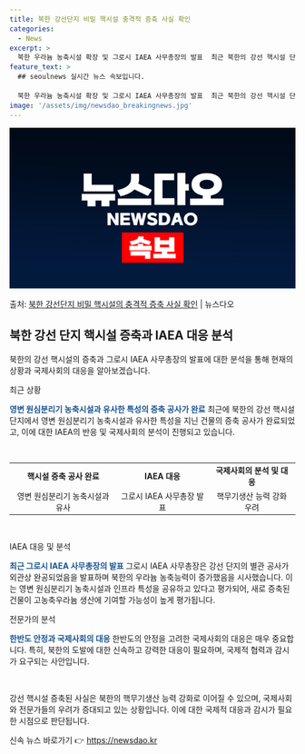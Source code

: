 ```yaml
---
title: 북한 강선단지 비밀 핵시설 충격적 증축 사실 확인
categories:
  - News
excerpt: >
  북한 우라늄 농축시설 확장 및 그로시 IAEA 사무총장의 발표  최근 북한의 강선 핵시설 단지에서 영변 우라…
feature_text: >
  ## seoulnews 실시간 뉴스 속보입니다.

  북한 우라늄 농축시설 확장 및 그로시 IAEA 사무총장의 발표  최근 북한의 강선 핵시설 단지에서 영변 우라…
image: '/assets/img/newsdao_breakingnews.jpg'
---
```


![뉴스다오 속보](/assets/img/newsdao_breakingnews.jpg)

<p>출처: <a href="https://newsdao.kr/4051" rel="dofollow">북한 강선단지 비밀 핵시설의 충격적 증축 사실 확인</a> | 뉴스다오</p>

<h2 data-ke-size="size26">북한 강선 단지 핵시설 증축과 IAEA 대응 분석</h2>
북한의 강선 핵시설의 증축과 그로시 IAEA 사무총장의 발표에 대한 분석을 통해 현재의 상황과 국제사회의 대응을 알아보겠습니다.

<p data-ke-size="size16">최근 상황</p>
<b><span style="color: #1a5490;">영변 원심분리기 농축시설과 유사한 특성의 증축 공사가 완료</span></b>
최근에 북한의 강선 핵시설 단지에서 영변 원심분리기 농축시설과 유사한 특성을 지닌 건물의 증축 공사가 완료되었고, 이에 대한 IAEA의 반응 및 국제사회의 분석이 진행되고 있습니다.

<p data-ke-size="size16">&nbsp;</p>
<table>
	<tr>
		<td style="text-align: center; height: 17px;"><b>핵시설 증축 공사 완료</b></td>
		<td style="text-align: center; height: 17px;"><b>IAEA 대응</b></td>
		<td style="text-align: center; height: 17px;"><b>국제사회의 분석 및 대응</b></td>
	</tr>
	<tr>
		<td style="text-align: center; height: 17px;">영변 원심분리기 농축시설과 유사</td>
		<td style="text-align: center; height: 17px;">그로시 IAEA 사무총장 발표</td>
		<td style="text-align: center; height: 17px;">핵무기생산 능력 강화 우려</td>
	</tr>
</table>
<p data-ke-size="size16">&nbsp;</p>

<p data-ke-size="size16">IAEA 대응 및 분석</p>
<b><span style="color: #1a5490;">최근 그로시 IAEA 사무총장의 발표</span></b>
그로시 IAEA 사무총장은 강선 단지의 별관 공사가 외관상 완공되었음을 발표하며 북한의 우라늄 농축능력이 증가했음을 시사했습니다. 이는 영변 원심분리기 농축시설과 인프라 특성을 공유하고 있다고 평가되어, 새로 증축된 건물이 고농축우라늄 생산에 기여할 가능성이 높게 평가됩니다.

<p data-ke-size="size16">전문가의 분석</p>
<b><span style="color: #1a5490;">한반도 안정과 국제사회의 대응</span></b>
한반도의 안정을 고려한 국제사회의 대응은 매우 중요합니다. 특히, 북한의 도발에 대한 신속하고 강력한 대응이 필요하며, 국제적 협력과 감시가 요구되는 사안입니다.

<p data-ke-size="size16">&nbsp;</p>

강선 핵시설 증축된 사실은 북한의 핵무기생산 능력 강화로 이어질 수 있으며, 국제사회와 전문가들의 우려가 증대되고 있는 상황입니다. 이에 대한 국제적 대응과 감시가 필요한 시점으로 판단됩니다. 

신속 뉴스 바로가기 👉 <a href="https://newsdao.kr" rel="dofollow">https://newsdao.kr</a>


